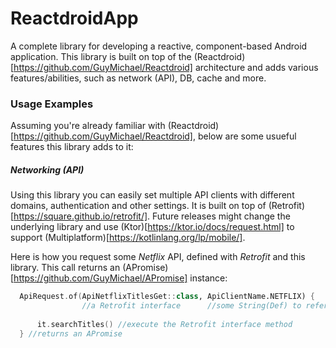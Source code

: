 # ReactdroidApp
A complete library for developing a reactive, component-based Android application.
This library is built on top of the (Reactdroid)[https://github.com/GuyMichael/Reactdroid] architecture and adds
various features/abilities, such as network (API), DB, cache and more.

### Usage Examples
Assuming you're already familiar with (Reactdroid)[https://github.com/GuyMichael/Reactdroid], below are
some usueful features this library adds to it:

##### Networking (API)
Using this library you can easily set multiple API clients with different domains, authentication
and other settings. It is built on top of (Retrofit)[https://square.github.io/retrofit/]. Future releases
might change the underlying library and use (Ktor)[https://ktor.io/docs/request.html] to support (Multiplatform)[https://kotlinlang.org/lp/mobile/].

Here is how you request some _Netflix_ API, defined with _Retrofit_ and this library.
This call returns an (APromise)[https://github.com/GuyMichael/APromise] instance:
````kotlin
  ApiRequest.of(ApiNetflixTitlesGet::class, ApiClientName.NETFLIX) {
                //a Retrofit interface      //some String(Def) to refer to a particular ApiClient
  
      it.searchTitles() //execute the Retrofit interface method
  } //returns an APromise
````
